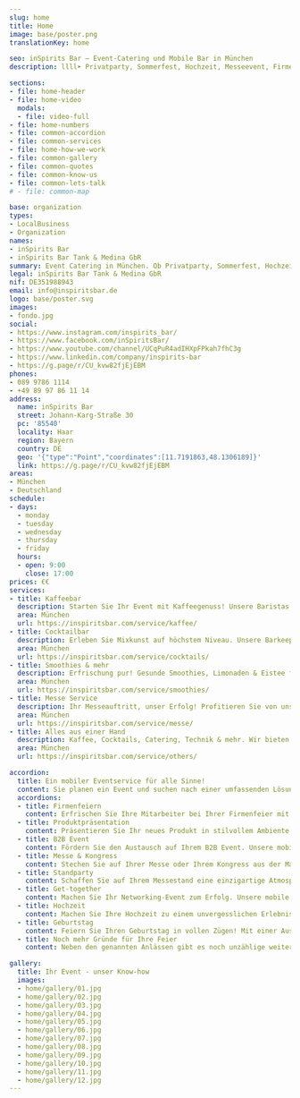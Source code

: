 ```yaml
---
slug: home
title: Home
image: base/poster.png
translationKey: home

seo: inSpirits Bar – Event-Catering und Mobile Bar in München
description: llll➤ Privatparty, Sommerfest, Hochzeit, Messeevent, Firmenfeier oder öffentliches Event – mobiler, nachhaltiger Service für unvergessliche Momente ✅.

sections:
- file: home-header
- file: home-video
  modals:
  - file: video-full
- file: home-numbers
- file: common-accordion
- file: common-services
- file: home-how-we-work
- file: common-gallery
- file: common-quotes
- file: common-know-us
- file: common-lets-talk
# - file: common-map

base: organization
types:
- LocalBusiness
- Organization
names:
- inSpirits Bar
- inSpirits Bar Tank & Medina GbR
summary: Event Catering in München. Ob Privatparty, Sommerfest, Hochzeit, Messeevent, Firmenfeier oder öffentliches Event, mit unserem mobilen, nachhaltigen Veranstaltungsservice schaffen wir für Sie unvergessliche Momente.
legal: inSpirits Bar Tank & Medina GbR
nif: DE351988943
email: info@inspiritsbar.de
logo: base/poster.svg
images:
- fondo.jpg
social:
- https://www.instagram.com/inspirits_bar/
- https://www.facebook.com/inSpiritsBar/
- https://www.youtube.com/channel/UCqPuR4adIHXpFPkah7fhC3g
- https://www.linkedin.com/company/inspirits-bar
- https://g.page/r/CU_kvw82fjEjEBM
phones:
- 089 9786 1114
- +49 89 97 86 11 14
address:
  name: inSpirits Bar
  street: Johann-Karg-Straße 30
  pc: '85540'
  locality: Haar
  region: Bayern
  country: DE
  geo: '{"type":"Point","coordinates":[11.7191863,48.1306189]}'
  link: https://g.page/r/CU_kvw82fjEjEBM
areas:
- München
- Deutschland
schedule:
- days:
  - monday
  - tuesday
  - wednesday
  - thursday
  - friday
  hours:
  - open: 9:00
    close: 17:00
prices: €€
services:
- title: Kaffeebar
  description: Starten Sie Ihr Event mit Kaffeegenuss! Unsere Baristas zaubern einzigartige Kreationen für jeden Anlass. Kaffeehausflair für Ihre Veranstaltung.
  area: München
  url: https://inspiritsbar.com/service/kaffee/
- title: Cocktailbar
  description: Erleben Sie Mixkunst auf höchstem Niveau. Unsere Barkeeper kreieren einzigartige Cocktails mit frischen Zutaten. Perfekt für Ihre Veranstaltung.
  area: München
  url: https://inspiritsbar.com/service/cocktails/
- title: Smoothies & mehr
  description: Erfrischung pur! Gesunde Smoothies, Limonaden & Eistee für Ihre Veranstaltung. Der perfekte Begleiter für einen energiegeladenen Tag.
  area: München
  url: https://inspiritsbar.com/service/smoothies/
- title: Messe Service
  description: Ihr Messeauftritt, unser Erfolg! Profitieren Sie von unserem maßgeschneiderten Messeservice in der Nähe der Messe München.
  area: München
  url: https://inspiritsbar.com/service/messe/
- title: Alles aus einer Hand
  description: Kaffee, Cocktails, Catering, Technik & mehr. Wir bieten alles für Ihr perfektes Event. Teilen Sie uns Ihre Wünsche mit, wir machen sie wahr.
  area: München
  url: https://inspiritsbar.com/service/others/

accordion:
  title: Ein mobiler Eventservice für alle Sinne!
  content: Sie planen ein Event und suchen nach einer umfassenden Lösung? Unsere mobile Bar bietet mehr als nur Getränke. Wir übernehmen die gesamte Organisation Ihres Catering-Services, von der Planung bis zur Durchführung. Wir kreieren maßgeschneiderte Konzepte, die Ihre Gäste begeistern.
  accordions:
  - title: Firmenfeiern
    content: Erfrischen Sie Ihre Mitarbeiter bei Ihrer Firmenfeier mit Kaffee, Cocktails oder Smoothies. Unsere mobile Bar ist der ideale Ort für den Austausch und die Stärkung des Teamgeistes.
  - title: Produktpräsentation
    content: Präsentieren Sie Ihr neues Produkt in stilvollem Ambiente. Unsere mobile Bar mit ihrer vielfältigen Getränkekarte rundet Ihre Präsentation perfekt ab.
  - title: B2B Event
    content: Fördern Sie den Austausch auf Ihrem B2B Event. Unsere mobile Bar ist der ideale Treffpunkt für Ihre Geschäftspartner, bei einer Tasse Kaffee oder einem erfrischenden Cocktail.
  - title: Messe & Kongress
    content: Stechen Sie auf Ihrer Messe oder Ihrem Kongress aus der Masse heraus und bieten Sie Ihren Besuchern ein unvergessliches Erlebnis. Unsere mobile Bar mit ihrer vielfältigen Getränkekarte macht's möglich.
  - title: Standparty
    content: Schaffen Sie auf Ihrem Messestand eine einzigartige Atmosphäre. 
  - title: Get-together
    content: Machen Sie Ihr Networking-Event zum Erfolg. Unsere mobile Bar sorgt für eine lockere Atmosphäre, in der neue Kontakte bei einem Drink geknüpft werden können.
  - title: Hochzeit
    content: Machen Sie Ihre Hochzeit zu einem unvergesslichen Erlebnis! Unsere mobile Bar zaubert einzigartige Cocktails, Kaffeespezialitäten und erfrischende Smoothies für Ihre Gäste.
  - title: Geburtstag
    content: Feiern Sie Ihren Geburtstag in vollen Zügen! Mit einer Auswahl an Kaffee, Cocktails und Smoothies wird Ihre Party zum Highlight
  - title: Noch mehr Gründe für Ihre Feier
    content: Neben den genannten Anlässen gibt es noch unzählige weitere Gründe, eine Veranstaltung zu feiern. Ob privates Jubiläum, Firmenjubiläum oder ein besonderer Anlass – wir unterstützen Sie gerne bei der Planung und Umsetzung Ihrer individuellen Veranstaltung.

gallery:
  title: Ihr Event - unser Know-how
  images:
  - home/gallery/01.jpg
  - home/gallery/02.jpg
  - home/gallery/03.jpg
  - home/gallery/04.jpg
  - home/gallery/05.jpg
  - home/gallery/06.jpg
  - home/gallery/07.jpg
  - home/gallery/08.jpg
  - home/gallery/09.jpg
  - home/gallery/10.jpg
  - home/gallery/11.jpg
  - home/gallery/12.jpg
---
```

